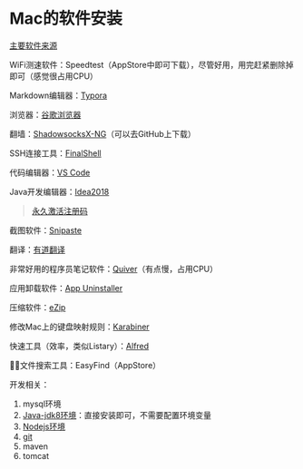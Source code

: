 # Mac的软件安装

[主要软件来源](http://www.pc6.com/mac)



WiFi测速软件：Speedtest（AppStore中即可下载），尽管好用，用完赶紧删除掉即可（感觉很占用CPU）

Markdown编辑器：[Typora](http://www.pc6.com/mac/132924.html)

浏览器：[谷歌浏览器](https://www.google.cn/chrome/)

翻墙：[ShadowsocksX-NG](https://www.maczapp.com/shadowsocksx-ng)（可以去GitHub上下载）

SSH连接工具：[FinalShell](http://www.hostbuf.com/)

代码编辑器：[VS Code](https://code.visualstudio.com/)

Java开发编辑器：[Idea2018](http://www.pc6.com/mac/152843.html)

> [永久激活注册码](https://blog.csdn.net/qq_34801169/article/details/95059368)

截图软件：[Snipaste](http://www.pc6.com/mac/542001.html)

翻译：[有道翻译](http://www.pc6.com/mac/110548.html)

非常好用的程序员笔记软件：[Quiver](http://www.pc6.com/mac/130522.html)（有点慢，占用CPU）

应用卸载软件：[App Uninstaller](http://www.pc6.com/mac/267539.html)

压缩软件：[eZip](http://www.pc6.com/mac/629419.html)

修改Mac上的键盘映射规则：[Karabiner](https://mac.softpedia.com/get/System-Utilities/?utm_source=spd&utm_campaign=postdl_redir)

快速工具（效率，类似Listary）：[Alfred](https://www.alfredapp.com/)

文件搜索工具：EasyFind（AppStore）





开发相关：

1. mysql环境
2. [Java-jdk8环境](https://download.csdn.net/download/lc19850921/10957187)：直接安装即可，不需要配置环境变量
3. [Nodejs环境](http://nodejs.cn/download/)
4. [git](https://git-scm.com/)
5. maven
6. tomcat